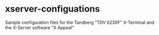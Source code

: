 xserver-configuations
=====================

Sample configuration files for the  Tandberg "TDV 6230F" X-Terminal and the X-Server software "X Appeal"

